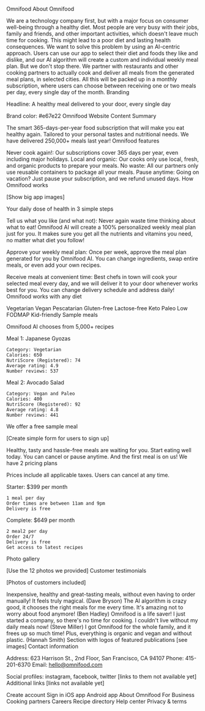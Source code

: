 Omnifood
About Omnifood

We are a technology company first, but with a major focus on consumer well-being through a healthy diet. Most people are very busy with their jobs, family and friends, and other important activities, which doesn't leave much time for cooking. This might lead to a poor diet and lasting health consequences. We want to solve this problem by using an AI-centric approach. Users can use our app to select their diet and foods they like and dislike, and our AI algorithm will create a custom and individual weekly meal plan. But we don't stop there. We partner with restaurants and other cooking partners to actually cook and deliver all meals from the generated meal plans, in selected cities. All this will be packed up in a monthly subscription, where users can choose between receiving one or two meals per day, every single day of the month.
Branding

Headline: A healthy meal delivered to your door, every single day

Brand color: #e67e22
Omnifood Website Content
Summary

The smart 365-days-per-year food subscription that will make you eat healthy again. Tailored to your personal tastes and nutritional needs. We have delivered 250,000+ meals last year!
Omnifood features

Never cook again!: Our subscriptions cover 365 days per year, even including major holidays. Local and organic: Our cooks only use local, fresh, and organic products to prepare your meals. No waste: All our partners only use reusable containers to package all your meals. Pause anytime: Going on vacation? Just pause your subscription, and we refund unused days.
How Omnifood works

[Show big app images]

Your daily dose of health in 3 simple steps

Tell us what you like (and what not): Never again waste time thinking about what to eat! Omnifood AI will create a 100% personalized weekly meal plan just for you. It makes sure you get all the nutrients and vitamins you need, no matter what diet you follow!

Approve your weekly meal plan: Once per week, approve the meal plan generated for you by Omnifood AI. You can change ingredients, swap entire meals, or even add your own recipes.

Receive meals at convenient time: Best chefs in town will cook your selected meal every day, and we will deliver it to your door whenever works best for you. You can change delivery schedule and address daily!
Omnifood works with any diet

Vegetarian Vegan Pescatarian Gluten-free Lactose-free Keto Paleo Low FODMAP Kid-friendly
Sample meals

Omnifood AI chooses from 5,000+ recipes

Meal 1: Japanese Gyozas

    Category: Vegetarian
    Calories: 650
    NutriScore (Registered): 74
    Average rating: 4.9
    Number reviews: 537

Meal 2: Avocado Salad

    Category: Vegan and Paleo
    Calories: 400
    NutriScore (Registered): 92
    Average rating: 4.8
    Number reviews: 441

We offer a free sample meal

[Create simple form for users to sign up]

Healthy, tasty and hassle-free meals are waiting for you. Start eating well today. You can cancel or pause anytime. And the first meal is on us!
We have 2 pricing plans

Prices include all applicable taxes. Users can cancel at any time.

Starter: $399 per month

    1 meal per day
    Order times are between 11am and 9pm
    Delivery is free

Complete: $649 per month

    2 meal2 per day
    Order 24/7
    Delivery is free
    Get access to latest recipes

Photo gallery

[Use the 12 photos we provided]
Customer testimonials

[Photos of customers included]

Inexpensive, healthy and great-tasting meals, without even having to order manually! It feels truly magical. (Dave Bryson) The AI algorithm is crazy good, it chooses the right meals for me every time. It's amazing not to worry about food anymore! (Ben Hadley) Omnifood is a life saver! I just started a company, so there's no time for cooking. I couldn't live without my daily meals now! (Steve Miller) I got Omnifood for the whole family, and it frees up so much time! Plus, everything is organic and vegan and without plastic. (Hannah Smith)
Section with logos of featured publications [see images]
Contact information

Address: 623 Harrison St., 2nd Floor, San Francisco, CA 94107 Phone: 415-201-6370 Email: hello@omnifood.com

Social profiles: instagram, facebook, twitter [links to them not available yet]
Additional links [links not available yet]

Create account Sign in iOS app Android app About Omnifood For Business Cooking partners Careers Recipe directory Help center Privacy & terms